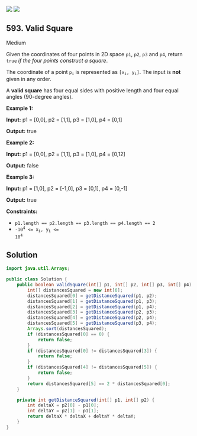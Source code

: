 [![](https://img.shields.io/github/stars/javadev/LeetCode-in-Java?label=Stars&style=flat-square)](https://github.com/javadev/LeetCode-in-Java)
[![](https://img.shields.io/github/forks/javadev/LeetCode-in-Java?label=Fork%20me%20on%20GitHub%20&style=flat-square)](https://github.com/javadev/LeetCode-in-Java/fork)

## 593\. Valid Square

Medium

Given the coordinates of four points in 2D space `p1`, `p2`, `p3` and `p4`, return `true` _if the four points construct a square_.

The coordinate of a point <code>p<sub>i</sub></code> is represented as <code>[x<sub>i</sub>, y<sub>i</sub>]</code>. The input is **not** given in any order.

A **valid square** has four equal sides with positive length and four equal angles (90-degree angles).

**Example 1:**

**Input:** p1 = [0,0], p2 = [1,1], p3 = [1,0], p4 = [0,1]

**Output:** true 

**Example 2:**

**Input:** p1 = [0,0], p2 = [1,1], p3 = [1,0], p4 = [0,12]

**Output:** false 

**Example 3:**

**Input:** p1 = [1,0], p2 = [-1,0], p3 = [0,1], p4 = [0,-1]

**Output:** true 

**Constraints:**

*   `p1.length == p2.length == p3.length == p4.length == 2`
*   <code>-10<sup>4</sup> <= x<sub>i</sub>, y<sub>i</sub> <= 10<sup>4</sup></code>

## Solution

```java
import java.util.Arrays;

public class Solution {
    public boolean validSquare(int[] p1, int[] p2, int[] p3, int[] p4) {
        int[] distancesSquared = new int[6];
        distancesSquared[0] = getDistanceSquared(p1, p2);
        distancesSquared[1] = getDistanceSquared(p1, p3);
        distancesSquared[2] = getDistanceSquared(p1, p4);
        distancesSquared[3] = getDistanceSquared(p2, p3);
        distancesSquared[4] = getDistanceSquared(p2, p4);
        distancesSquared[5] = getDistanceSquared(p3, p4);
        Arrays.sort(distancesSquared);
        if (distancesSquared[0] == 0) {
            return false;
        }
        if (distancesSquared[0] != distancesSquared[3]) {
            return false;
        }
        if (distancesSquared[4] != distancesSquared[5]) {
            return false;
        }
        return distancesSquared[5] == 2 * distancesSquared[0];
    }

    private int getDistanceSquared(int[] p1, int[] p2) {
        int deltaX = p2[0] - p1[0];
        int deltaY = p2[1] - p1[1];
        return deltaX * deltaX + deltaY * deltaY;
    }
}
```